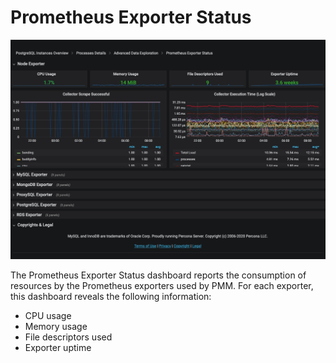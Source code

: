 # Prometheus Exporter Status

![!image](../../_images/PMM_Prometheus_Exporter_Status_full.jpg)

The Prometheus Exporter Status dashboard reports the consumption of resources by the Prometheus exporters used by PMM. For each exporter, this dashboard reveals the following information:

* CPU usage
* Memory usage
* File descriptors used
* Exporter uptime
